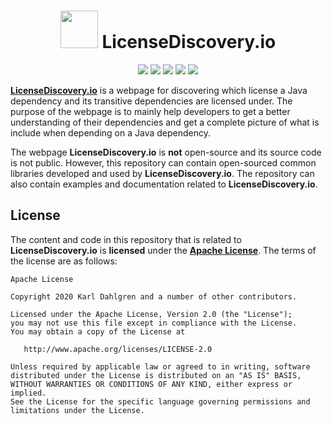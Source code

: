 <h1 align="center">
  <span>
    <img src="https://licensediscovery.io/static/media/logo.dc524748.svg" height="60" width="60"/> LicenseDiscovery.io
  </span>
</h1>

<p align="center">
  <a href="https://licensediscovery.io/"><img src="https://img.shields.io/website?url=https%3A%2F%2Flicensediscovery.io%2F"/></a>
  <a href="https://observatory.mozilla.org/analyze/licensediscovery.io"><img src="https://img.shields.io/mozilla-observatory/grade/licensediscovery.io?publish"/></a>
    <a href="https://securityheaders.com/?q=https%3A%2F%2Flicensediscovery.io"><img src="https://img.shields.io/security-headers?color=bright-green&url=https%3A%2F%2Flicensediscovery.io%2F"/></a>
    <a href="https://licensediscovery.io/"><img src="https://img.shields.io/hsts/preload/licensediscovery.io"/></a>
  <a href="LICENSE"><img src="https://img.shields.io/badge/license-Apache%202-blue.svg"/></a>
</p>


[**LicenseDiscovery.io**](https://www.licensediscovery.io/) is a webpage for discovering which license a Java dependency and its transitive dependencies are licensed under. The purpose of the webpage is to mainly help developers to get a better understanding of their dependencies and get a complete picture of what is include when depending on a Java dependency.

The webpage **LicenseDiscovery.io** is **not** open-source and its source code is not public. However, this repository can contain open-sourced common libraries developed and used by **LicenseDiscovery.io**. The repository can also contain examples and documentation related to **LicenseDiscovery.io**.

## License

The content and code in this repository that is related to **LicenseDiscovery.io** is **licensed** under the **[Apache License](https://github.com/castlemock/castlemock/blob/master/LICENSE)**. The terms of the license are as follows:

    Apache License

    Copyright 2020 Karl Dahlgren and a number of other contributors.

    Licensed under the Apache License, Version 2.0 (the "License");
    you may not use this file except in compliance with the License.
    You may obtain a copy of the License at

       http://www.apache.org/licenses/LICENSE-2.0

    Unless required by applicable law or agreed to in writing, software
    distributed under the License is distributed on an "AS IS" BASIS,
    WITHOUT WARRANTIES OR CONDITIONS OF ANY KIND, either express or implied.
    See the License for the specific language governing permissions and
    limitations under the License.
